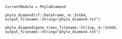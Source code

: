 ```@meta
CurrentModule = PhyloDiamond
```

```@docs
phylo_diamond(cf::DataFrame, m::Int64, output_filename::String="phylo_diamond.txt")
```

```@docs
phylo_diamond(gene_trees_filename::String, m::Int64, output_filename::String="phylo_diamond.txt")
```
